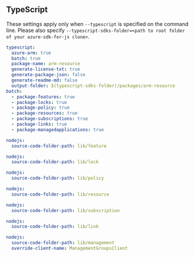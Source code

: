 ## TypeScript

These settings apply only when `--typescript` is specified on the command line.
Please also specify `--typescript-sdks-folder=<path to root folder of your azure-sdk-for-js clone>`.

```yaml $(typescript)
typescript:
  azure-arm: true
  batch: true
  package-name: arm-resource
  generate-license-txt: true
  generate-package-json: false
  generate-readme-md: false
  output-folder: $(typescript-sdks-folder)/packages/arm-resource
batch:
  - package-features: true
  - package-locks: true
  - package-policy: true
  - package-resources: true
  - package-subscriptions: true
  - package-links: true
  - package-managedapplications: true
```

```yaml $(nodejs) && $(package-features)
nodejs:
  source-code-folder-path: lib/feature
```

```yaml $(nodejs) && $(package-locks)
nodejs:
  source-code-folder-path: lib/lock
```

```yaml $(nodejs) && $(package-policy)
nodejs:
  source-code-folder-path: lib/policy
```

```yaml $(nodejs) && $(package-resources)
nodejs:
  source-code-folder-path: lib/resource
```

```yaml $(nodejs) && $(package-subscriptions)
nodejs:
  source-code-folder-path: lib/subscription
```

```yaml $(nodejs) && $(package-links)
nodejs:
  source-code-folder-path: lib/link
```

```yaml $(nodejs) && $(package-management)
nodejs:
  source-code-folder-path: lib/management
  override-client-name: ManagementGroupsClient
```